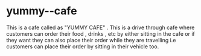 # yummy--cafe
This is a cafe called as "YUMMY CAFE" . This is a drive through cafe where customers can order their food , drinks , etc by either sitting in the cafe or if they want they can also place their order while they are travelling i.e customers can place their order by sitting in their vehicle too.
